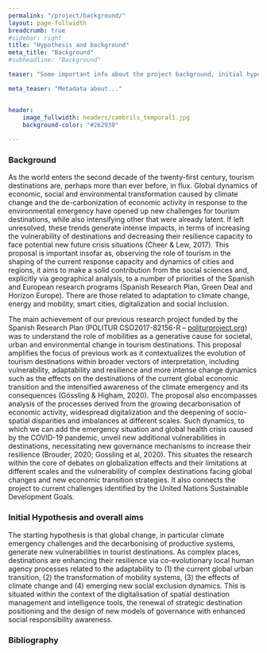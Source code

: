 ```yaml
---
permalink: "/project/background/"
layout: page-fullwidth
breadcrumb: true
#sidebar: right
title: "Hypothesis and background"
meta_title: "Background"
#subheadline: "Background"

teaser: "Some important info about the project background, initial hypothesis and overall aims, and bibliography." 

meta_teaser: "Metadata about..."


header:
    image_fullwidth: headers/cambrils_temporal1.jpg
    background-color: "#262930"
    
---
```


### Background

As the world enters the second decade of the twenty-first century, tourism destinations are, perhaps more than ever before, in flux. Global dynamics of economic, social and environmental transformation caused
by climate change and the de-carbonization of economic activity in response to the environmental emergency have opened up new challenges for tourism destinations, while also intensifying other that
were already latent. If left unresolved, these trends generate intense impacts, in terms of increasing the vulnerability of destinations and decreasing their resilience capacity to face potential new future crisis situations (Cheer & Lew, 2017). This proposal is important insofar as, observing the role of tourism in the shaping of the current response capacity and dynamics of cities and regions, it aims to make a solid contribution from the social sciences and, explicitly via geographical analysis, to a number of priorities of the Spanish and European research programs (Spanish Research Plan, Green Deal and Horizon
Europe). There are those related to adaptation to climate change, energy and mobility, smart cities, digitalization and social inclusion.

The main achievement of our previous research project funded by the Spanish Research Plan (POLITUR CSO2017-82156-R – [politurproject.org](https://www.politurproject.org)) was to understand the role of mobilities as a generative cause for societal, urban and environmental change in tourism destinations. This proposal amplifies the focus of previous work as it contextualizes the evolution of tourism destinations within broader vectors of interpretation, including vulnerability, adaptability and resilience and more intense change dynamics such as the effects on the destinations of the current global economic transition and the intensified awareness of the climate emergency and its consequences (Gössling & Higham, 2020). The proposal also encompasses analysis of the processes derived from the growing decarbonisation of economic activity, widespread digitalization and the deepening of socio-spatial disparities and imbalances at different scales. Such dynamics, to which we can add the emergency situation and global health crisis caused by the COVID-19 pandemic, unveil new additional vulnerabilities in destinations, necessitating new governance mechanisms to increase their resilience (Brouder, 2020; Gossling et al, 2020). This situates the research within the core of debates on globalization effects and their limitations at different scales and the vulnerability of complex destinations facing global changes and new economic transition strategies. It also connects the project to current challenges identified by the United Nations Sustainable Development Goals.

### Initial Hypothesis and overall aims
The starting hypothesis is that global change, in particular climate emergency challenges and the decarbonising of productive systems, generate new vulnerabilities in tourist destinations. As complex
places, destinations are enhancing their resilience via co-evolutionary local human agency processes related to the adaptability to (1) the current global urban transition, (2) the transformation of mobility
systems, (3) the effects of climate change and (4) emerging new social exclusion dynamics. This is situated within the context of the digitalisation of spatial destination management and intelligence tools,
the renewal of strategic destination positioning and the design of new models of governance with enhanced social responsibility awareness.

### Bibliography
